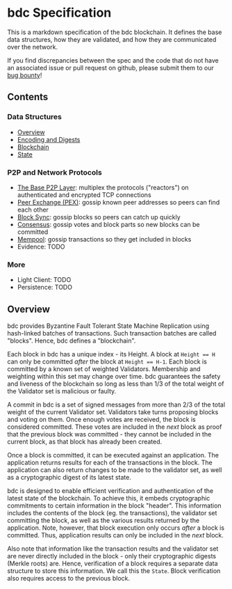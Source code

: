 # bdc Specification

This is a markdown specification of the bdc blockchain.
It defines the base data structures, how they are validated,
and how they are communicated over the network.

If you find discrepancies between the spec and the code that
do not have an associated issue or pull request on github,
please submit them to our [bug bounty](https://bdc.com/security)!

## Contents

### Data Structures

- [Overview](#overview)
- [Encoding and Digests](encoding.md)
- [Blockchain](blockchain.md)
- [State](state.md)

### P2P and Network Protocols

- [The Base P2P Layer](p2p): multiplex the protocols ("reactors") on authenticated and encrypted TCP connections
- [Peer Exchange (PEX)](reactors/pex): gossip known peer addresses so peers can find each other
- [Block Sync](reactors/block_sync): gossip blocks so peers can catch up quickly
- [Consensus](reactors/consensus): gossip votes and block parts so new blocks can be committed
- [Mempool](reactors/mempool): gossip transactions so they get included in blocks
- Evidence: TODO

### More
- Light Client: TODO
- Persistence: TODO

## Overview

bdc provides Byzantine Fault Tolerant State Machine Replication using
hash-linked batches of transactions. Such transaction batches are called "blocks".
Hence, bdc defines a "blockchain".

Each block in bdc has a unique index - its Height.
A block at `Height == H` can only be committed *after* the
block at `Height == H-1`.
Each block is committed by a known set of weighted Validators.
Membership and weighting within this set may change over time.
bdc guarantees the safety and liveness of the blockchain
so long as less than 1/3 of the total weight of the Validator set
is malicious or faulty.

A commit in bdc is a set of signed messages from more than 2/3 of
the total weight of the current Validator set. Validators take turns proposing
blocks and voting on them. Once enough votes are received, the block is considered
committed. These votes are included in the *next* block as proof that the previous block
was committed - they cannot be included in the current block, as that block has already been
created.

Once a block is committed, it can be executed against an application.
The application returns results for each of the transactions in the block.
The application can also return changes to be made to the validator set,
as well as a cryptographic digest of its latest state.

bdc is designed to enable efficient verification and authentication
of the latest state of the blockchain. To achieve this, it embeds
cryptographic commitments to certain information in the block "header".
This information includes the contents of the block (eg. the transactions),
the validator set committing the block, as well as the various results returned by the application.
Note, however, that block execution only occurs *after* a block is committed.
Thus, application results can only be included in the *next* block.

Also note that information like the transaction results and the validator set are never
directly included in the block - only their cryptographic digests (Merkle roots) are.
Hence, verification of a block requires a separate data structure to store this information.
We call this the `State`. Block verification also requires access to the previous block.
